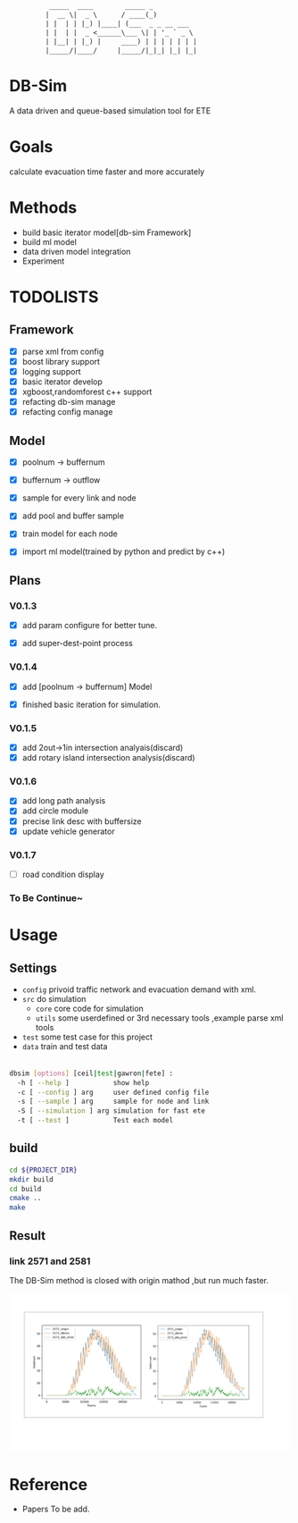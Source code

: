 		  	  _____  ____        _____ _            
		  	 |  __ \|  _ \      / ____(_)           
		  	 | |  | | |_) |____| (___  _ _ __ ___   
		  	 | |  | |  _ <______\___ \| | '_ ` _ \  
		  	 | |__| | |_) |     ____) | | | | | | | 
		  	 |_____/|____/     |_____/|_|_| |_| |_| 

# DB-Sim
A data driven and  queue-based simulation tool for ETE 

# Goals
calculate evacuation time faster and  more accurately

# Methods
-  build basic iterator model[db-sim Framework]
-  build ml model
-  data driven model integration
-  Experiment

# TODOLISTS
## Framework
- [x] parse xml from config
- [x] boost library support
- [x] logging support
- [x] basic iterator develop
- [x] xgboost,randomforest c++ support
- [x] refacting db-sim manage
- [x] refacting config manage 

## Model
- [x] poolnum -> buffernum
- [x] buffernum -> outflow
- [x] sample for every link and node
- [x] add pool and buffer sample
- [x] train model for each node
- [x] import ml model(trained by python and predict by c++)


## Plans
### V0.1.3
- [x] add param configure for better tune.
- [x] add super-dest-point process


### V0.1.4
- [x] add [poolnum -> buffernum] Model
- [x] finished basic iteration for simulation.


### V0.1.5
- [x] add 2out->1in intersection analyais(discard)
- [x] add rotary island intersection analysis(discard)

### V0.1.6
- [x] add long path analysis
- [x] add circle module
- [x] precise link desc with buffersize
- [x] update vehicle generator

### V0.1.7
- [ ] road condition display

### To Be Continue~

# Usage
## Settings
- `config` privoid traffic network and evacuation demand with xml.
- `src` do simulation
    - `core` core code for simulation
    - `utils` some userdefined or 3rd necessary tools ,example parse xml tools
- `test` some test case for this project
- `data` train and test data

```bash

dbsim [options] [ceil|test|gawron|fete] :
  -h [ --help ]           show help
  -c [ --config ] arg     user defined config file
  -s [ --sample ] arg     sample for node and link
  -S [ --simulation ] arg simulation for fast ete
  -t [ --test ]           Test each model

```

## build
```bash
cd ${PROJECT_DIR}
mkdir build
cd build
cmake ..
make
```

## Result 
### link 2571 and 2581
The DB-Sim method is closed with origin mathod ,but run much faster.

![result](https://github.com/lzjqsdd/DB-Sim/blob/master/train/fig/compare.png)


# Reference
- Papers To be add.
